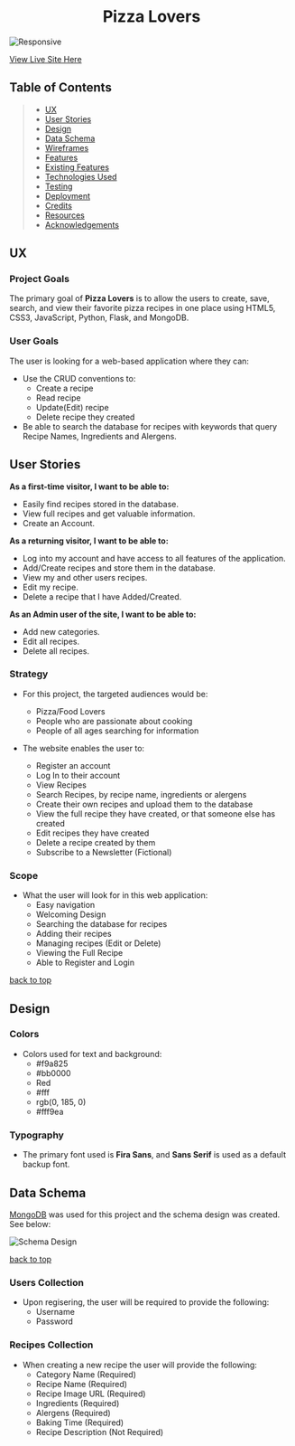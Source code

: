 <h1 align="center">Pizza Lovers</h1>

![Responsive]()

[View Live Site Here](http://pizza-lovers-moma.herokuapp.com/get_pizzas)

## Table of Contents

> - [UX](#ux)
> - [User Stories](#user-stories)
> - [Design](#design)
> - [Data Schema](#data-schema)
> - [Wireframes](#wireframes)
> - [Features](#features)
> - [Existing Features](#existing-features)
> - [Technologies Used](#technologies-used)
> - [Testing](#testing)
> - [Deployment](#deployment)
> - [Credits](#credits)
> - [Resources](#resources)
> - [Acknowledgements](#acknowledgements)

## UX

### Project Goals

The primary goal of **Pizza Lovers** is to allow the users to create, save, search, and view their favorite pizza recipes in one place using  HTML5, CSS3, JavaScript, Python, Flask, and MongoDB.

### User Goals
The user is looking for a web-based application where they can:
- Use the CRUD conventions to:
    - Create a recipe
    - Read recipe
    - Update(Edit) recipe
    - Delete recipe they created
- Be able to search the database for recipes with keywords that query Recipe Names, Ingredients and Alergens.


## User Stories
**As a first-time visitor, I want to be able to:**
- Easily find recipes stored in the database.
- View full recipes and get valuable information.
- Create an Account.

**As a returning visitor, I want to be able to:**
- Log into my account and have access to all features of the application.
- Add/Create recipes and store them in the database.
- View my and other users recipes.
- Edit my recipe.
- Delete a recipe that I have Added/Created.

**As an Admin user of the site, I want to be able to:**
- Add new categories.
- Edit all recipes.
- Delete all recipes.

### Strategy

- For this project, the targeted audiences would be:
    - Pizza/Food Lovers
    - People who are passionate about cooking
    - People of all ages searching for information
    
- The website enables the user to:
    - Register an account
    - Log In to their account
    - View Recipes
    - Search Recipes, by recipe name, ingredients or alergens
    - Create their own recipes and upload them to the database
    - View the full recipe they have created, or that someone else has created
    - Edit recipes they  have created
    - Delete a recipe created by them
    - Subscribe to a Newsletter (Fictional)

### Scope

- What the user will look for in this web application:
    - Easy navigation
    - Welcoming Design
    - Searching the database for recipes
    - Adding their recipes
    - Managing recipes (Edit or Delete)
    - Viewing the Full Recipe
    - Able to Register and Login

[ back to top ](#table-of-contents)

## Design

### Colors

- Colors used for text and background:
    - #f9a825
    - #bb0000
    - Red
    - #fff
    - rgb(0, 185, 0)
    - #fff9ea

### Typography

- The primary font used is **Fira Sans**, and **Sans Serif** is used as a default backup font.

## Data Schema
[MongoDB](https://www.mongodb.com/) was used for this project and the schema design was created. See below:

![Schema Design]()

[ back to top ](#table-of-contents)

### Users Collection
- Upon regisering, the user will be required to provide the following:
    - Username
    - Password

### Recipes Collection
- When creating a new recipe the user will provide the following:
    - Category Name (Required)
    - Recipe Name (Required)
    - Recipe Image URL (Required)
    - Ingredients (Required)
    - Alergens (Required)
    - Baking Time (Required)
    - Recipe Description (Not Required)